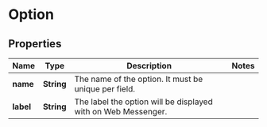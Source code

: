 
# Option

## Properties
Name | Type | Description | Notes
------------ | ------------- | ------------- | -------------
**name** | **String** | The name of the option. It must be unique per field. | 
**label** | **String** | The label the option will be displayed with on Web Messenger. | 



